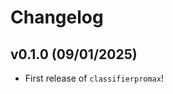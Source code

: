 # Changelog

<!--next-version-placeholder-->

## v0.1.0 (09/01/2025)

- First release of `classifierpromax`!